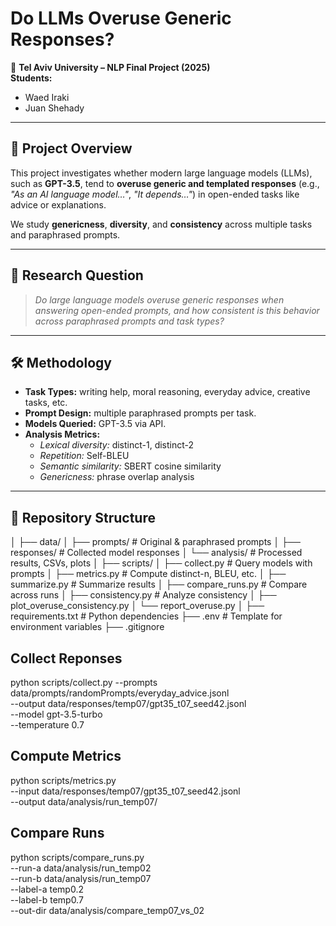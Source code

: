 # Do LLMs Overuse Generic Responses?

📌 **Tel Aviv University – NLP Final Project (2025)**  
**Students:**

- Waed Iraki
- Juan Shehady

---

## 📖 Project Overview

This project investigates whether modern large language models (LLMs), such as **GPT-3.5**, tend to **overuse generic and templated responses** (e.g., _"As an AI language model…"_, _"It depends…"_) in open-ended tasks like advice or explanations.

We study **genericness**, **diversity**, and **consistency** across multiple tasks and paraphrased prompts.

---

## 🎯 Research Question

> _Do large language models overuse generic responses when answering open-ended prompts, and how consistent is this behavior across paraphrased prompts and task types?_

---

## 🛠️ Methodology

- **Task Types:** writing help, moral reasoning, everyday advice, creative tasks, etc.
- **Prompt Design:** multiple paraphrased prompts per task.
- **Models Queried:** GPT-3.5 via API.
- **Analysis Metrics:**
  - _Lexical diversity:_ distinct-1, distinct-2
  - _Repetition:_ Self-BLEU
  - _Semantic similarity:_ SBERT cosine similarity
  - _Genericness:_ phrase overlap analysis

---

## 📂 Repository Structure

│
├── data/
│ ├── prompts/ # Original & paraphrased prompts
│ ├── responses/ # Collected model responses
│ └── analysis/ # Processed results, CSVs, plots
│
├── scripts/
│ ├── collect.py # Query models with prompts
│ ├── metrics.py # Compute distinct-n, BLEU, etc.
│ ├── summarize.py # Summarize results
│ ├── compare_runs.py # Compare across runs
│ ├── consistency.py # Analyze consistency
│ ├── plot_overuse_consistency.py
│ └── report_overuse.py
│
├── requirements.txt # Python dependencies
├── .env # Template for environment variables
├── .gitignore

## Collect Reponses

python scripts/collect.py --prompts data/prompts/randomPrompts/everyday_advice.jsonl \
 --output data/responses/temp07/gpt35_t07_seed42.jsonl \
 --model gpt-3.5-turbo \
 --temperature 0.7

## Compute Metrics

python scripts/metrics.py \
 --input data/responses/temp07/gpt35_t07_seed42.jsonl \
 --output data/analysis/run_temp07/

## Compare Runs

python scripts/compare_runs.py \
 --run-a data/analysis/run_temp02 \
 --run-b data/analysis/run_temp07 \
 --label-a temp0.2 \
 --label-b temp0.7 \
 --out-dir data/analysis/compare_temp07_vs_02
